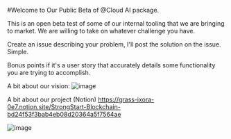 #Welcome to Our Public Beta of @Cloud AI package. 

This is an open beta test of some of our internal tooling that we are bringing to market. We are willing to take on whatever challenge you have. 

Create an issue describing your problem, I'll post the solution on the issue. Simple. 

Bonus points if it's a user story that accurately details some functionality you are trying to accomplish.

A bit about our vision: 
![image](https://user-images.githubusercontent.com/3770257/145118544-d261398d-14a5-41b1-8708-8808dab0ef8c.png)

A bit about our project (Notion)
https://grass-ixora-0e7.notion.site/StrongStart-Blockchain-bd24f53f3bab4eb08d20364a5f7564ae

![image](https://user-images.githubusercontent.com/3770257/145118649-f0904ff5-995d-4255-914c-a0103991f6af.png)
